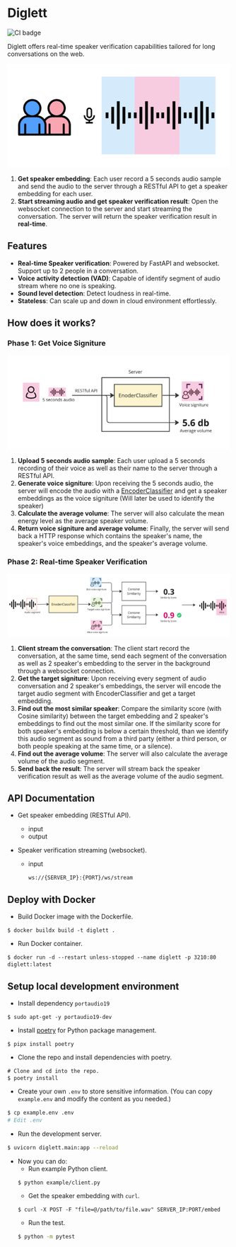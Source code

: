 # Diglett
![CI badge](https://github.com/8igmac/diglett/actions/workflows/python-app.yml/badge.svg)

Diglett offers real-time speaker verification capabilities tailored for long conversations on the web.

![](img/product_img.png)

<!-- TODO: demo (screenshot, video, demo link) -->

1. **Get speaker embedding**: Each user record a 5 seconds 
audio sample and send the audio to the server through a RESTful 
API to get a speaker embedding for each user.
2. **Start streaming audio and get speaker verification result**:
Open the websocket connection to the server and start streaming the
conversation. The server will return the speaker verification 
result in **real-time**. 

## Features
- **Real-time Speaker verification**: Powered by FastAPI and 
websocket. Support up to 2 people in a conversation.
- **Voice activity detection (VAD)**: Capable of identify segment 
of audio stream where no one is speaking.
- **Sound level detection**: Detect loudness in real-time.
- **Stateless**: Can scale up and down in cloud environment effortlessly.

## How does it works?

### Phase 1: Get Voice Signiture
![](img/phase1.png)
1. **Upload 5 seconds audio sample**: Each user upload a 5 seconds recording of their voice as well
as their name to the server through a RESTful API. 
2. **Generate voice signiture**: Upon receiving the 5 seconds audio, the server will encode 
the audio with a 
[EncoderClassifier](https://speechbrain.readthedocs.io/en/latest/API/speechbrain.inference.classifiers.html#speechbrain.inference.classifiers.EncoderClassifier) and get a speaker embeddings as the voice signiture (Will later be used to identify the speaker)
3. **Calculate the average volume**: The server will also calculate the mean energy level as the average
speaker volume.
4. **Return voice signiture and average volume**: Finally, the server will send back a HTTP response which contains
the speaker's name, the speaker's voice embeddings, and the 
speaker's average volume.

### Phase 2: Real-time Speaker Verification
![](img/phase2.png)
1. **Client stream the conversation**: The client start record the conversation, at the same time, send each segment of the conversation as well as 2 speaker's
embedding to the server in the background through a websocket connection.
3. **Get the target signiture**: Upon receiving every segment of audio conversation and 2 speaker's
embeddings, the server will encode the target audio segment
with EncoderClassifier and get a target embedding.
4. **Find out the most similar speaker**: Compare the similarity score (with Cosine similarity) between
the target embedding and 2 speaker's embeddings to find out 
the most similar one. If the similarity score for both speaker's
embedding is below a certain threshold, than we identify this 
audio segment as sound from a third party (either a third person, 
or both people speaking at the same time, or a silence).
5. **Find out the average volume**: The server will also calculate the average volume of the audio
segment.
6. **Send back the result**: The server will stream back the speaker verification result as
well as the average volume of the audio segment.

<!-- TODO: API documentation and example. -->
## API Documentation
- Get speaker embedding (RESTful API).
  - input
  - output

- Speaker verification streaming (websocket).
  - input
    ```
    ws://{SERVER_IP}:{PORT}/ws/stream
    ```

<!-- Deploy using Docker. -->
## Deploy with Docker
- Build Docker image with the Dockerfile.
```
$ docker buildx build -t diglett .
```
- Run Docker container.
```
$ docker run -d --restart unless-stopped --name diglett -p 3210:80 diglett:latest
```

## Setup local development environment
- Install dependency `portaudio19`
```
$ sudo apt-get -y portaudio19-dev
```
- Install [poetry](https://python-poetry.org/docs/#installation) for Python package management.
```
$ pipx install poetry
```
- Clone the repo and install dependencies with poetry.
```
# Clone and cd into the repo.
$ poetry install
```
- Create your own `.env` to store sensitive information. (You can copy `example.env`
and modify the content as you needed.) 
```sh
$ cp example.env .env
# Edit .env
```
- Run the development server.
```sh
$ uvicorn diglett.main:app --reload
```
- Now you can do:
  - Run example Python client.
  ```
  $ python example/client.py 
  ```
  - Get the speaker embedding with `curl`.
  ```
  $ curl -X POST -F "file=@/path/to/file.wav" SERVER_IP:PORT/embed
  ```
  - Run the test.
  ```sh
  $ python -m pytest
  ```